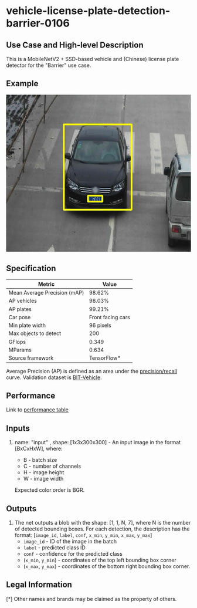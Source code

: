 # vehicle-license-plate-detection-barrier-0106

## Use Case and High-level Description

This is a MobileNetV2 + SSD-based vehicle and (Chinese) license plate detector for
the "Barrier" use case.

## Example

![](./vehicle-license-plate-detection-barrier-0106.jpeg)

## Specification

| Metric                          | Value                                      |
|---------------------------------|--------------------------------------------|
| Mean Average Precision (mAP)    | 98.62%                                     |
| AP vehicles                     | 98.03%                                     |
| AP plates                       | 99.21%                                     |
| Car pose                        | Front facing cars                          |
| Min plate width                 | 96 pixels                                  |
| Max objects to detect           | 200                                        |
| GFlops                          | 0.349                                      |
| MParams                         | 0.634                                      |
| Source framework                | TensorFlow*                                |

Average Precision (AP) is defined as an area under the
[precision/recall](https://en.wikipedia.org/wiki/Precision_and_recall)
curve. Validation dataset is [BIT-Vehicle](http://iitlab.bit.edu.cn/mcislab/vehicledb/).

## Performance
Link to [performance table](https://software.intel.com/en-us/openvino-toolkit/benchmarks)

## Inputs

1. name: "input" , shape: [1x3x300x300] - An input image in the format [BxCxHxW],
   where:
    - B - batch size
    - C - number of channels
    - H - image height
    - W - image width

   Expected color order is BGR.

## Outputs

1. The net outputs a blob with the shape: [1, 1, N, 7], where N is the number of detected
   bounding boxes. For each detection, the description has the format:
   [`image_id`, `label`, `conf`, `x_min`, `y_min`, `x_max`, `y_max`]
    - `image_id` - ID of the image in the batch
    - `label` - predicted class ID
    - `conf` - confidence for the predicted class
    - (`x_min`, `y_min`) - coordinates of the top left bounding box corner
    - (`x_max`, `y_max`) - coordinates of the bottom right bounding box corner.

## Legal Information
[*] Other names and brands may be claimed as the property of others.
